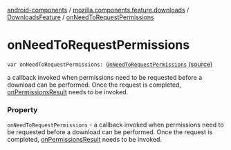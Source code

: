 [android-components](../../index.md) / [mozilla.components.feature.downloads](../index.md) / [DownloadsFeature](index.md) / [onNeedToRequestPermissions](./on-need-to-request-permissions.md)

# onNeedToRequestPermissions

`var onNeedToRequestPermissions: `[`OnNeedToRequestPermissions`](../-on-need-to-request-permissions.md) [(source)](https://github.com/mozilla-mobile/android-components/blob/master/components/feature/downloads/src/main/java/mozilla/components/feature/downloads/DownloadsFeature.kt#L43)

a callback invoked when permissions
need to be requested before a download can be performed. Once the request
is completed, [onPermissionsResult](on-permissions-result.md) needs to be invoked.

### Property

`onNeedToRequestPermissions` - a callback invoked when permissions
need to be requested before a download can be performed. Once the request
is completed, [onPermissionsResult](on-permissions-result.md) needs to be invoked.